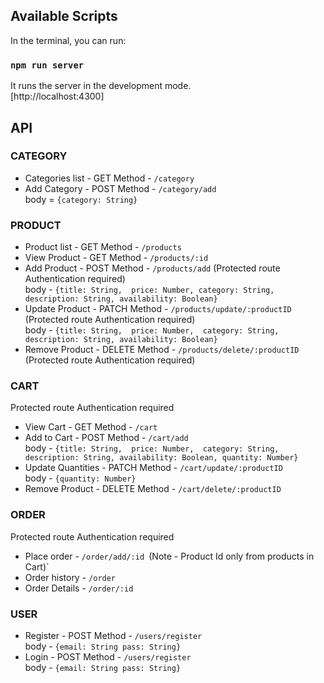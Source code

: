 ## Available Scripts

In the terminal, you can run:

### `npm run server`

It runs the server in the development mode.\
[http://localhost:4300]

## API

### CATEGORY
- Categories list - GET Method - `/category`
- Add Category - POST Method - `/category/add`\
    body = `{category: String}`

### PRODUCT
- Product list - GET Method - `/products`
- View Product - GET Method - `/products/:id`
- Add Product - POST Method - `/products/add` (Protected route Authentication required)\
    body - `{title: String, 
             price: Number,
             category: String,
             description: String,
             availability: Boolean}`
- Update Product - PATCH Method - `/products/update/:productID` (Protected route Authentication required)\
    body - `{title: String, 
             price: Number, 
             category: String,
             description: String,
             availability: Boolean}`
- Remove Product - DELETE Method - `/products/delete/:productID` (Protected route Authentication required)

### CART
Protected route Authentication required
- View Cart - GET Method - `/cart`
- Add to Cart - POST Method - `/cart/add`\
    body - `{title: String, 
             price: Number, 
             category: String,
             description: String,
             availability: Boolean,
             quantity: Number} `
- Update Quantities - PATCH Method - `/cart/update/:productID`\
    body - `{quantity: Number} `
- Remove Product - DELETE Method - `/cart/delete/:productID`

### ORDER
Protected route Authentication required
- Place order - `/order/add/:id `(Note - Product Id only from products in Cart)`
- Order history - `/order`
- Order Details - `/order/:id`

### USER
- Register - POST Method - `/users/register`\
    body - `{email: String
             pass: String}`
- Login - POST Method - `/users/register `\
    body - `{email: String
             pass: String}`
